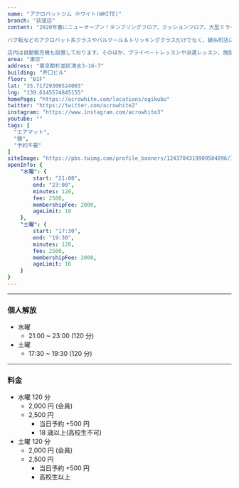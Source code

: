 ```yaml
---
name: "アクロバットジム ホワイト(WHITE)"
branch: "荻窪店"
content: "2020年春にニューオープン！タンブリングフロア、クッションフロア、大型ミラーなど多彩な設備を備え、幅広いニーズに応えます。エアマットは厚さ30cm＆20cmの２種類を完備。30cmはトランポリンに近い跳ね方、20cmの方はタンブリングバーンに近い跳ね方となっています。どちらも安全性の高いマットなので、アクロバット初心者でも安心して練習可能です。

バク転などのアクロバット系クラスやパルクール＆トリッキングクラスだけでなく、錦糸町店にはないブレイクダンスのパワームーブ専門クラスもご用意。ダンサーの方にも人気です。

店内は自動販売機も設置しております。そのほか、プライベートレッスンや派遣レッスン、施設レンタルも行っておりますので、お気軽にお問い合わせください。"
area: "東京"
address: "東京都杉並区清水3-16-7"
building: "井口ビル"
floor: "B1F"
lat: "35.71729300524003"
lng: "139.6145574845155"
homePage: "https://acrowhite.com/locations/ogikubo"
twitter: "https://twitter.com/acrowhite2"
instagram: "https://www.instagram.com/acrowhite3"
youtube: ""
tags: [
  "エアマット",
  "鏡",
  "予約不要"
]
siteImage: "https://pbs.twimg.com/profile_banners/1243704319909584896/1608722667"
openInfo: {
    "水曜": {
        start: "21:00",
        end: "23:00",
        minutes: 120,
        fee: 2500,
        membershipFee: 2000,
        ageLimit: 18
    },
    "土曜": {
        start: "17:30",
        end: "19:30",
        minutes: 120,
        fee: 2500,
        membershipFee: 2000,
        ageLimit: 16
    }
}
---
```


---

### 個人解放

- 水曜
  - 21:00 ~ 23:00 (120 分)
- 土曜
  - 17:30 ~ 19:30 (120 分)

---

### 料金

- 水曜 120 分
  - 2,000 円 (会員)
  - 2,500 円
    - 当日予約 +500 円
    - 18 歳以上(高校生不可)
- 土曜 120 分
  - 2,000 円 (会員)
  - 2,500 円
    - 当日予約 +500 円
    - 高校生以上
